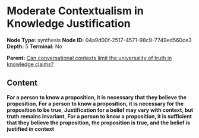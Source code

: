# Moderate Contextualism in Knowledge Justification

**Node Type:** synthesis
**Node ID:** 04a9d00f-2517-4571-98c9-7749ed560ce3
**Depth:** 5
**Terminal:** No

**Parent:** [Can conversational contexts limit the universality of truth in knowledge claims?](can-conversational-contexts-limit-the-universality-of-truth-in-knowledge-claims-antithesis-396517ed-6a4e-4b33-884e-12ea290bc60d.md)

## Content

**For a person to know a proposition, it is necessary that they believe the proposition**, **For a person to know a proposition, it is necessary for the proposition to be true**, **Justification for a belief may vary with context, but truth remains invariant**, **For a person to know a proposition, it is sufficient that they believe the proposition, the proposition is true, and the belief is justified in context**

